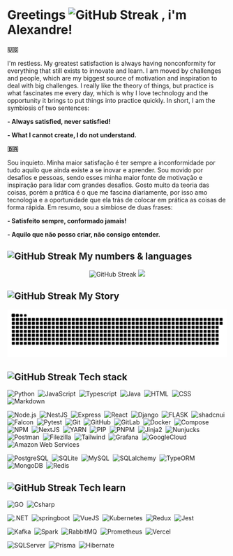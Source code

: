 
<h1 align="left">Greetings  <img height="32em" src="https://github.com/upALX/All-Assets/blob/main/saudation-icon-animated.gif" alt="GitHub Streak"  /> , i'm Alexandre!</h1>

**🇺🇸**
<p> I'm restless. My greatest satisfaction is always having nonconformity for everything that still exists to innovate and learn. I am moved by challenges and people, which are my biggest source of motivation and inspiration to deal with big challenges. I really like the theory of things, but practice is what fascinates me every day, which is why I love technology and the opportunity it brings to put things into practice quickly. In short, I am the symbiosis of two sentences:


   <strong> - Always satisfied, never satisfied! </strong>

 
   <strong> - What I cannot create, I do not understand.   </strong>

</p>


**🇧🇷**
<p>Sou inquieto. Minha maior satisfação é ter sempre a inconformidade por tudo aquilo que ainda existe a se inovar e aprender. Sou movido por desafios e pessoas, sendo esses minha maior fonte de motivação e inspiração para lidar com grandes desafios. Gosto muito da teoria das coisas, porém a prática é o que me fascina diariamente, por isso amo tecnologia e a oportunidade que ela trás de colocar em prática as coisas de forma rápida. Em resumo, sou a simbiose de duas frases:

 <strong> - Satisfeito sempre, conformado jamais! </strong>
 
 
  <strong> - Aquilo que não posso criar, não consigo entender.  </strong>


</p>

## <img height="36em" src="https://github.com/upALX/All-Assets/blob/main/my-number-icon.gif" alt="GitHub Streak"  /> My numbers & languages
 <div align="center" margin="0 auto">    

<img height="175em" src="https://stats-github-app.vercel.app?user=upalx&theme=python-dark" alt="GitHub Streak" />
   
   <img height="175em" src="https://github-stats-readme-langs.vercel.app/api/top-langs/?username=upalx&layout=compact&show_icons=true&theme=gotham&border_color=4584b6&title_color=4584b6&text_color=ffde57&bg_color=000000&hide=php,jupyter%20notebook&langs_count=7"/> 

</div>

## <img height="36em" src="https://github.com/upALX/All-Assets/blob/main/history-lifetime.gif" alt="GitHub Streak" />  My Story 
 

<div align="center">

   
<!--- Snake animation analytics to github --->

 ![Snake animation](https://github.com/upALX/upALX/blob/output/github-snake-dark.svg)

   
</div>


## <img height="36em" src="https://github.com/upALX/All-Assets/blob/main/tech-stack-icon.gif" alt="GitHub Streak" /> Tech stack



![Python](https://img.shields.io/badge/-Python-05122A?style=flat&logo=Python)&nbsp;
![JavaScript](https://img.shields.io/badge/-JavaScript-05122A?style=flat&logo=javascript)&nbsp;
![Typescript](https://img.shields.io/badge/-Typescript-05122A?style=flat&logo=typescript)&nbsp;
![Java](https://img.shields.io/badge/-Java-05122A?style=flat&logo=Java)&nbsp;
![HTML](https://img.shields.io/badge/-HTML-05122A?style=flat&logo=HTML5)&nbsp;
![CSS](https://img.shields.io/badge/-CSS-05122A?style=flat&logo=CSS3&logoColor=1572B6)&nbsp;
![Markdown](https://img.shields.io/badge/-Markdown-05122A?style=flat&logo=markdown)&nbsp;



![Node.js](https://img.shields.io/badge/-Node.js-05122A?style=flat&logo=node.js)&nbsp;
![NestJS](https://img.shields.io/badge/-NestJS-05122A?style=flat&logo=nestjs)&nbsp;
![Express](https://img.shields.io/badge/-Express-05122A?style=flat&logo=Express)&nbsp;
![React](https://img.shields.io/badge/-React-05122A?style=flat&logo=react)&nbsp;
![Django](https://img.shields.io/badge/-Django-05122A?style=flat&logo=django)&nbsp;
![FLASK](https://img.shields.io/badge/-Flask-05122A?style=flat&logo=flask)&nbsp;
![shadcnui](https://img.shields.io/badge/-Shadcn/ui-05122A?style=flat&logo=shadcnui)&nbsp;
![Falcon](https://img.shields.io/badge/-Falcon-05122A?style=flat&logo=Falcon)&nbsp;
![Pytest](https://img.shields.io/badge/-Pytest-05122A?style=flat&logo=pytest)&nbsp;
![Git](https://img.shields.io/badge/-Git-05122A?style=flat&logo=git)&nbsp;
![GitHub](https://img.shields.io/badge/-GitHub-05122A?style=flat&logo=github)&nbsp;
![GitLab](https://img.shields.io/badge/-GitLab-05122A?style=flat&logo=GitLab)&nbsp;
![Docker](https://img.shields.io/badge/-Docker-05122A?style=flat&logo=docker)&nbsp;
![Compose](https://img.shields.io/badge/-Compose-05122A?style=flat&logo=docker)&nbsp;
![NPM](https://img.shields.io/badge/-NPM-05122A?style=flat&logo=npm)&nbsp;
![NextJS](https://img.shields.io/badge/-NextJS-05122A?style=flat&logo=Next.js)&nbsp;
![YARN](https://img.shields.io/badge/-Yarn-05122A?style=flat&logo=yarn)&nbsp;
![PIP](https://img.shields.io/badge/-PIP-05122A?style=flat&logo=Pypi)&nbsp;
![PNPM](https://img.shields.io/badge/-PNPM-05122A?style=flat&logo=pnpm)&nbsp;
![Jinja2](https://img.shields.io/badge/-Jinja2-05122A?style=flat&logo=jinja)&nbsp;
![Nunjucks](https://img.shields.io/badge/-Nunjucks-05122A?style=flat&logo=Nunjucks)&nbsp;
![Postman](https://img.shields.io/badge/-Postman-05122A?style=flat&logo=Postman)&nbsp;
![Filezilla](https://img.shields.io/badge/-Filezilla-05122A?style=flat&logo=Filezilla)&nbsp;
![Tailwind](https://img.shields.io/badge/-Tailwind-05122A?style=flat&logo=tailwindcss)&nbsp;
![Grafana](https://img.shields.io/badge/-Grafana-05122A?style=flat&logo=Grafana)&nbsp;
![GoogleCloud](https://img.shields.io/badge/-GoogleCloud-05122A?style=flat&logo=googlecloud)&nbsp;
![Amazon Web Services](https://img.shields.io/badge/AWS-05122A?style=flat&logo=amazonaws)&nbsp;



![PostgreSQL](https://img.shields.io/badge/-PostgreSQL-05122A?style=flat&logo=postgresql)&nbsp;
![SQLite](https://img.shields.io/badge/-SQLite-05122A?style=flat&logo=sqlite)&nbsp;
![MySQL](https://img.shields.io/badge/-MySQL-05122A?style=flat&logo=MySQL)&nbsp;
![SQLalchemy](https://img.shields.io/badge/-SQLalchemy-05122A?style=flat&logo=sqlalchemy)&nbsp;
![TypeORM](https://img.shields.io/badge/-TypeORM-05122A?style=flat&logo=typeform)&nbsp;
![MongoDB](https://img.shields.io/badge/-MongoDB-05122A?style=flat&logo=MongoDB)&nbsp;
![Redis](https://img.shields.io/badge/-Redis-05122A?style=flat&logo=redis)&nbsp;



## <img height="36em" src="https://github.com/upALX/All-Assets/blob/main/output-onlinegiftools.gif" alt="GitHub Streak" /> Tech learn



![GO](https://img.shields.io/badge/-GO-05122A?style=flat&logo=GO)&nbsp;
![Csharp](https://img.shields.io/badge/-Csharp-05122A?style=flat&logo=csharp)&nbsp;



![.NET](https://img.shields.io/badge/-.Net-05122A?style=flat&logo=DotNet)&nbsp;
![springboot](https://img.shields.io/badge/-Spring_boot-05122A?style=flat&logo=springboot)&nbsp;
![VueJS](https://img.shields.io/badge/-Vue.js-05122A?style=flat&logo=vue.js)&nbsp;
![Kubernetes](https://img.shields.io/badge/-Kubernetes-05122A?style=flat&logo=Kubernetes)&nbsp;
![Redux](https://img.shields.io/badge/-Redux-05122A?style=flat&logo=Redux)&nbsp;
![Jest](https://img.shields.io/badge/-Jest-05122A?style=flat&logo=jest)&nbsp;


![Kafka](https://img.shields.io/badge/-ApacheKafka-05122A?style=flat&logo=ApacheKafka)&nbsp;
![Spark](https://img.shields.io/badge/-ApacheSpark-05122A?style=flat&logo=ApacheSpark)&nbsp;
![RabbitMQ](https://img.shields.io/badge/-RabbitMQ-05122A?style=flat&logo=rabbitmq)&nbsp;
![Prometheus](https://img.shields.io/badge/-Prometheus-05122A?style=flat&logo=Prometheus)&nbsp;
![Vercel](https://img.shields.io/badge/-Vercel-05122A?style=flat&logo=Vercel)&nbsp;


![SQLServer](https://img.shields.io/badge/-SQLServer-05122A?style=flat&logo=Microsoft-SQL-Server)&nbsp;
![Prisma](https://img.shields.io/badge/-Prisma-05122A?style=flat&logo=Prisma)&nbsp;
![Hibernate](https://img.shields.io/badge/-Hibernate-05122A?style=flat&logo=hibernate)&nbsp;



<!---
AlexandreALX/AlexandreALX is a ✨ special ✨ repository because its `README.md` (this file) appears on your GitHub profile.
You can click the Preview link to take a look at your changes. Sempre preparado!!!!!!!
--->
